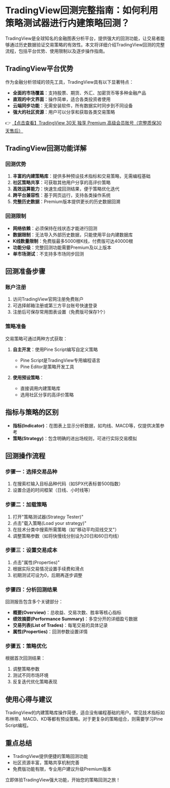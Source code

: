 # TradingView回测完整指南：如何利用策略测试器进行内建策略回测？

TradingView是全球知名的金融图表分析平台，提供强大的回测功能，让交易者能够通过历史数据验证交易策略的有效性。本文将详细介绍TradingView回测的完整流程，包括平台优势、使用限制以及逐步操作指南。

## TradingView平台优势

作为金融分析领域的领先工具，TradingView具有以下显著特点：

- **全面的市场覆盖**：支持股票、期货、外汇、加密货币等多种金融产品
- **直观的中文界面**：操作简单，适合各类投资者使用
- **云端同步功能**：无需安装软件，所有数据实时同步到不同设备
- **强大的社区资源**：用户可以分享和获取各类交易策略

👉 [【点击查看】TradingView 30天 独享 Premium 高级会员账号（完整质保30天售后）](https://bit.ly/TradingView-Pro)

## TradingView回测功能详解

### 回测优势

1. **丰富的内建策略库**：提供多种预设技术指标和交易策略，无需编程基础
2. **社区策略共享**：可获取其他用户分享的高评价策略
3. **高效运算能力**：快速生成回测结果，便于策略优化迭代
4. **跨平台兼容性**：基于网页运行，支持各类操作系统
5. **完整历史数据**：Premium版本提供更长的历史数据回溯

### 回测限制

- **网络依赖**：必须保持在线状态才能进行回测
- **数据限制**：无法导入外部历史数据，只能使用平台内建数据库
- **K线数量限制**：免费版最多5000根K线，付费版可达40000根
- **功能分级**：完整回测功能需要Premium及以上版本
- **单市场测试**：不支持多市场同步回测

## 回测准备步骤

### 账户注册

1. 访问TradingView官网注册免费账户
2. 可选择邮箱注册或第三方平台账号快速登录
3. 注册后可保存常用图表设置（免费版可保存1个）

### 策略准备

交易策略可通过两种方式获取：

1. **自主开发**：使用Pine Script编写自定义策略
   - Pine Script是TradingView专用编程语言
   - Pine Editor是策略开发工具

2. **使用预设策略**：
   - 直接调用内建策略库
   - 选用社区分享的高评价策略

## 指标与策略的区别

- **指标(Indicator)**：在图表上显示分析数据，如均线、MACD等，仅提供决策参考
- **策略(Strategy)**：包含明确的进出场规则，可进行实际交易模拟

## 回测操作流程

### 步骤一：选择交易品种

1. 在搜索栏输入目标品种代码（如SPX代表标普500指数）
2. 设置合适的时间框架（日线、小时线等）

### 步骤二：加载策略

1. 打开"策略测试器(Strategy Tester)"
2. 点击"载入策略(Load your strategy)"
3. 在技术分类中搜索所需策略（如"移动平均双线交叉"）
4. 调整策略参数（如将快慢线分别设为20日和60日均线）

### 步骤三：设置交易成本

1. 点击"属性(Properties)"
2. 根据实际交易情况设置手续费和滑点
3. 初期测试可设为0，后期再逐步调整

### 步骤四：分析回测结果

回测报告包含多个关键部分：

- **概要(Overview)**：总收益、交易次数、胜率等核心指标
- **绩效摘要(Performance Summary)**：多空分开的详细盈亏数据
- **交易列表(List of Trades)**：每笔交易的具体记录
- **属性(Properties)**：回测参数设置详情

### 步骤五：策略优化

根据首次回测结果：
1. 调整策略参数
2. 测试不同市场环境
3. 反复迭代优化策略表现

## 使用心得与建议

TradingView的内建策略库操作简便，适合没有编程基础的用户。常见技术指标如布林带、MACD、KD等都有预设策略。对于更复杂的策略组合，则需要学习Pine Script编程。

## 重点总结

- TradingView提供便捷的策略回测功能
- 社区资源丰富，策略共享机制完善
- 免费版功能有限，专业用户建议升级Premium版本

立即体验TradingView强大功能，开始您的策略回测之旅！